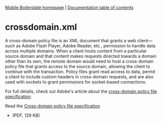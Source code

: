 [Mobile Boilerplate homepage](http://mobileboilerplate.com/) | [Documentation
table of contents](README.md)

# crossdomain.xml

A cross-domain policy file is an XML document that grants a web client—such as
Adobe Flash Player, Adobe Reader, etc., permission to handle data across
multiple domains. When a client hosts content from a particular source domain
and that content makes requests directed towards a domain other than its own,
the remote domain would need to host a cross-domain policy file that grants
access to the source domain, allowing the client to continue with the
transaction. Policy files grant read access to data, permit a client to include
custom headers in cross-domain requests, and are also used with sockets to
grant permissions for socket-based connections.

For full details, check out Adobe's article about the [cross-domain policy file
specification](http://www.adobe.com/devnet/articles/crossdomain_policy_file_spec.html)

Read the [Cross-domain policy file
specification](http://learn.adobe.com/wiki/download/attachments/64389123/CrossDomain_PolicyFile_Specification.pdf?version=1)
- (PDF, 129 KB)
